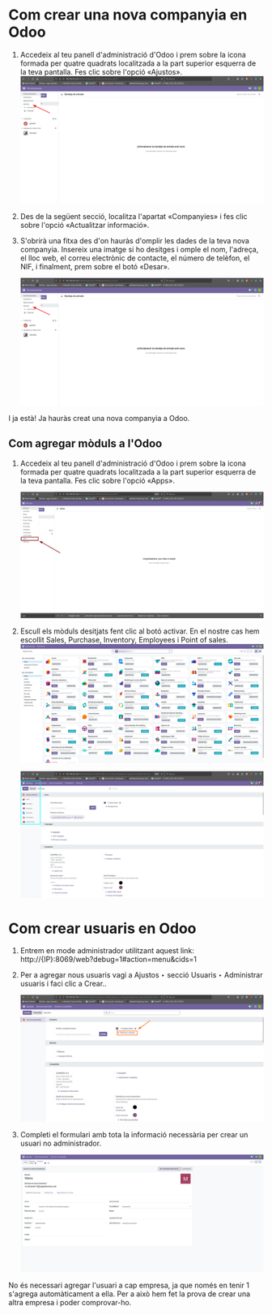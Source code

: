 # Com crear una nova companyia en Odoo

1. Accedeix al teu panell d'administració d'Odoo i prem sobre la icona formada per quatre quadrats localitzada a la part superior esquerra de la teva pantalla. Fes clic sobre l'opció «Ajustos».  
   ![foto_ajustes](https://github.com/amartinez14-sapa/oodo.github.io-Public/blob/main/img/foto_ajustes.jpeg)

2. Des de la següent secció, localitza l'apartat «Companyies» i fes clic sobre l'opció «Actualitzar informació».

3. S'obrirà una fitxa des d'on hauràs d'omplir les dades de la teva nova companyia. Insereix una imatge si ho desitges i omple el nom, l'adreça, el lloc web, el correu electrònic de contacte, el número de telèfon, el NIF, i finalment, prem sobre el botó «Desar».
   
   ![dades_de_l'empresa](https://github.com/amartinez14-sapa/oodo.github.io-Public/blob/main/img/foto_ajustes.jpeg?raw=true)

I ja està! Ja hauràs creat una nova companyia a Odoo.

## Com agregar mòduls a l'Odoo

1. Accedeix al teu panell d'administració d'Odoo i prem sobre la icona formada per quatre quadrats localitzada a la part superior esquerra de la teva pantalla. Fes clic sobre l'opció «Apps».
   
   ![apps](https://github.com/amartinez14-sapa/oodo.github.io-Public/blob/main/img/apps.jpeg)

      

3. Escull els mòduls desitjats fent clic al botó activar. En el nostre cas hem escollit Sales, Purchase, Inventory, Employees i Point of sales.
   ![apps](https://github.com/amartinez14-sapa/oodo.github.io-Public/blob/main/img/APPS.png)
   
   ![moduls](https://github.com/amartinez14-sapa/oodo.github.io-Public/blob/main/img/moduls.jpeg)

# Com crear usuaris en Odoo

1. Entrem en mode administrador utilitzant aquest link:
   http://{IP}:8069/web?debug=1#action=menu&cids=1

2. Per a agregar nous usuaris vagi a Ajustos ‣ secció Usuaris ‣ Administrar usuaris i faci clic a Crear..
   
   ![gestió_d'usuaris](https://github.com/amartinez14-sapa/oodo.github.io-Public/blob/main/img/gestionar_usuarios.jpeg)

3. Completi el formulari amb tota la informació necessària per crear un usuari no administrador.
   
   ![usuaris_no_adm](https://github.com/amartinez14-sapa/oodo.github.io-Public/blob/main/img/Usuari_Manu.png)

No és necessari agregar l'usuari a cap empresa, ja que només en tenir 1 s'agrega automàticament a ella. Per a això hem fet la prova de crear una altra empresa i poder comprovar-ho.
